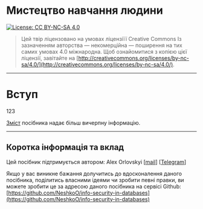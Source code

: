# Мистецтво навчання людини

[![License: CC BY-NC-SA 4.0](https://img.shields.io/badge/License-CC%20BY--NC--SA%204.0-lightgrey.svg)](http://creativecommons.org/licenses/by-nc-sa/4.0/)

> Цей твір ліцензовано на умовах ліцензіїї Creative Commons Із зазначенням авторства — некомерційна — поширення на тих самих умовах 4.0 міжнародна. Щоб ознайомитися з копією цієї ліцензії, завітайте на [http://creativecommons.org/licenses/by-nc-sa/4.0/](http://creativecommons.org/licenses/by-nc-sa/4.0/).

---

# Вступ

123

[Зміст](SUMMARY.md) посібника надає більш вичерпну інформацію.

---

## Коротка інформація та вклад 

Цей посібник підтримується автором: Alex Orlovskyi \[[mail](mailto:orlovskyi.alex@gmail.com)\] \[[Telegram](https://t.me/neshkoO)\]

Якщо у вас виникне бажання долучитись до вдосконалення даного посібника, поділитись власними ідеями чи зробити певні правки, ви можете зробити це за адресою даного посібника на сервісі Github: [https://github.com/NeshkoO/info-security-in-databases](https://github.com/NeshkoO/info-security-in-databases)